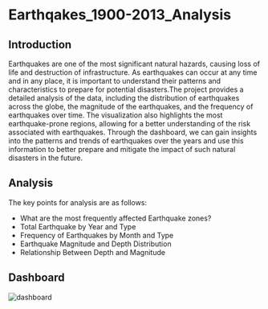 # Earthqakes_1900-2013_Analysis

## Introduction
Earthquakes are one of the most significant natural hazards, causing loss of life and destruction of infrastructure. As earthquakes can occur at any time and in any place, it is important to understand their patterns and characteristics to prepare for potential disasters.The project provides a detailed analysis of the data, including the distribution of earthquakes across the globe, the magnitude of the earthquakes, and the frequency of earthquakes over time. The visualization also highlights the most earthquake-prone regions, allowing for a better understanding of the risk associated with earthquakes. Through the dashboard, we can gain insights into the patterns and trends of earthquakes over the years and use this information to better prepare and mitigate the impact of such natural disasters in the future.

## Analysis
The key points for analysis are as follows:
- What are the most frequently affected Earthquake zones?
- Total Earthquake by Year and Type
- Frequency of Earthquakes by Month and Type
- Earthquake Magnitude and Depth Distribution
- Relationship Between Depth and Magnitude


## Dashboard

![dashboard](https://github.com/AbhikritiMoti/Earthqakes_1900-2013_Analysis/assets/73769937/3afda42d-eccb-4959-871b-bb5168c711b0)





